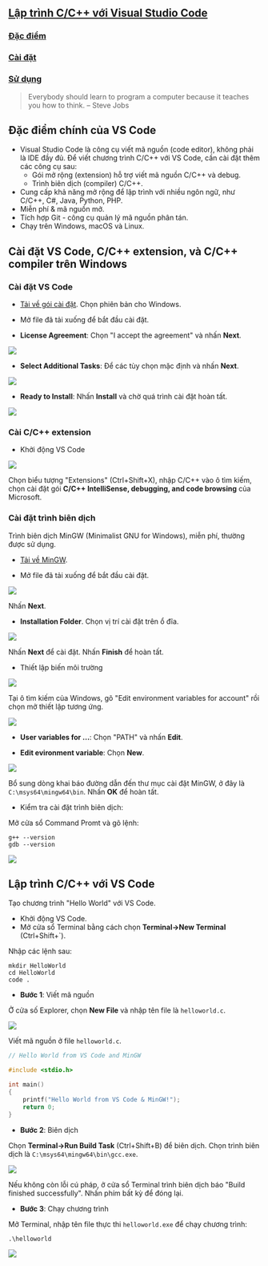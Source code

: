 ## [Lập trình C/C++ với Visual Studio Code](https://code.visualstudio.com/docs/languages/cpp)

### [Đặc điểm](#specs)
### [Cài đặt](#install)
### [Sử dụng](#use)

<p>
<blockquote class="otro-blockquote">
 Everybody should learn to program a computer because it teaches you how to think.
  <span> – Steve Jobs</span>
</blockquote>
</p>

## Đặc điểm chính của VS Code <a name="specs"/>
- Visual Studio Code là công cụ viết mã nguồn (code editor), không phải là IDE đầy đủ. Để viết chương trình C/C++ với VS Code, cần cài đặt thêm các công cụ sau:
    * Gói mở rộng (extension) hỗ trợ viết mã nguồn C/C++ và debug.
    * Trình biên dịch (compiler) C/C++.
- Cung cấp khả năng mở rộng để lập trình với nhiều ngôn ngữ, như C/C++, C#, Java, Python, PHP.
- Miễn phí & mã nguồn mở. 
- Tích hợp Git - công cụ quản lý mã nguồn phân tán.
- Chạy trên Windows, macOS và Linux.

## Cài đặt VS Code, C/C++ extension, và C/C++ compiler trên Windows <a name="install">

### Cài đặt VS Code
- [Tải về gói cài đặt](https://code.visualstudio.com/Download). Chọn phiên bản cho Windows.
- Mở file đã tải xuống để bắt đầu cài đặt.

- **License Agreement**: Chọn "I accept the agreement" và nhấn **Next**.
<img src="figs/installvscode1.PNG">

- **Select Additional Tasks**: Để các tùy chọn mặc định và nhấn **Next**.
<img src="figs/installvscode2.PNG">

- **Ready to Install**: Nhấn **Install** và chờ quá trình cài đặt hoàn tất.
<img src="figs/installvscode3.PNG">

### Cài C/C++ extension
- Khởi động VS Code

<img src="figs/installvscode4.PNG">

Chọn biểu tượng "Extensions" (Ctrl+Shift+X), nhập C/C++ vào ô tìm kiếm, chọn cài đặt gói **C/C++ IntelliSense, debugging, and code browsing** của Microsoft.

### Cài đặt trình biên dịch
Trình biên dịch MinGW (Minimalist GNU for Windows), miễn phí, thường được sử dụng. 
- [Tải về MinGW](https://github.com/msys2/msys2-installer/releases/download/2021-07-25/msys2-x86_64-20210725.exe).

- Mở file đã tải xuống để bắt đầu cài đặt.

<img src="figs/installmingw1.PNG">

Nhấn **Next**.

- **Installation Folder**. Chọn vị trí cài đặt trên ổ đĩa.

<img src="figs/installmingw2.PNG">

Nhấn **Next** để cài đặt. Nhấn **Finish** để hoàn tất.

- Thiết lập biến môi trường

<img src="figs/installmingw3.PNG">

Tại ô tìm kiếm của Windows, gõ "Edit environment variables for account" rồi chọn mở thiết lập tương ứng.

<img src="figs/installmingw4.PNG">

- **User variables for ...**: Chọn "PATH" và nhấn **Edit**.

- **Edit evironment variable**: Chọn **New**.

<img src="figs/installmingw5.PNG">

Bổ sung dòng khai báo đường dẫn đến thư mục cài đặt MinGW, ở đây là `C:\msys64\mingw64\bin`. Nhấn **OK** để hoàn tất.

- Kiểm tra cài đặt trình biên dịch:

Mở cửa sổ Command Promt và gõ lệnh:
```console
g++ --version
gdb --version
```
<img src="figs/installmingw6.PNG">

## Lập trình C/C++ với VS Code <a name="use">
Tạo chương trình "Hello World" với VS Code.

- Khởi động VS Code.
- Mở cửa sổ Terminal bằng cách chọn **Terminal->New Terminal** (Ctrl+Shift+`).

Nhập các lệnh sau:
```console
mkdir HelloWorld
cd HelloWorld
code .
```
- **Bước 1**: Viết mã nguồn

Ở cửa số Explorer, chọn **New File** và nhập tên file là `helloworld.c`.

<img src="figs/helloworld1.PNG">

Viết mã nguồn ở file `helloworld.c`.
```c
// Hello World from VS Code and MinGW

#include <stdio.h>

int main()
{
    printf("Hello World from VS Code & MinGW!");
    return 0;
}
```

- **Bước 2**: Biên dịch

Chọn **Terminal->Run Build Task** (Ctrl+Shift+B) để biên dịch. Chọn trình biên dịch là `C:\msys64\mingw64\bin\gcc.exe`.

<img src="figs/helloworld2.PNG">

Nếu không còn lỗi cú pháp, ở cửa sổ Terminal trình biên dịch báo "Build finished successfully". Nhấn phím bất kỳ để đóng lại.

- **Bước 3**: Chạy chương trình

Mở Terminal, nhập tên file thực thi `helloworld.exe` để chạy chương trình:

```console
.\helloworld
```
<img src="figs/helloworld3.PNG">












